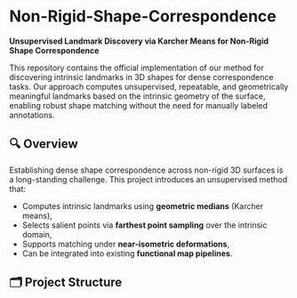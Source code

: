 # Non-Rigid-Shape-Correspondence

**Unsupervised Landmark Discovery via Karcher Means for Non-Rigid Shape Correspondence**

This repository contains the official implementation of our method for discovering intrinsic landmarks in 3D shapes for dense correspondence tasks. Our approach computes unsupervised, repeatable, and geometrically meaningful landmarks based on the intrinsic geometry of the surface, enabling robust shape matching without the need for manually labeled annotations.

## 🔍 Overview

Establishing dense shape correspondence across non-rigid 3D surfaces is a long-standing challenge. This project introduces an unsupervised method that:
- Computes intrinsic landmarks using **geometric medians** (Karcher means),
- Selects salient points via **farthest point sampling** over the intrinsic domain,
- Supports matching under **near-isometric deformations**,
- Can be integrated into existing **functional map pipelines**.

## 🗂️ Project Structure


